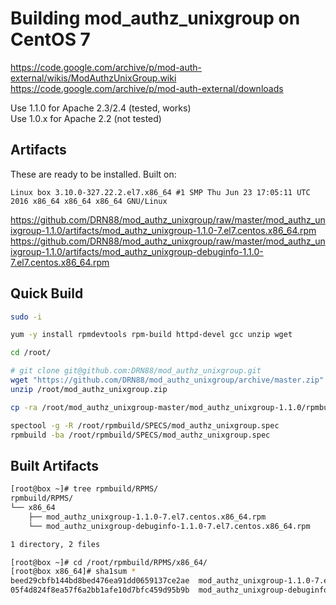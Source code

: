 # Building mod_authz_unixgroup on CentOS 7

https://code.google.com/archive/p/mod-auth-external/wikis/ModAuthzUnixGroup.wiki  
https://code.google.com/archive/p/mod-auth-external/downloads  

Use 1.1.0 for Apache 2.3/2.4 (tested, works)  
Use 1.0.x for Apache 2.2 (not tested)  

## Artifacts
These are ready to be installed. Built on:
```
Linux box 3.10.0-327.22.2.el7.x86_64 #1 SMP Thu Jun 23 17:05:11 UTC 2016 x86_64 x86_64 x86_64 GNU/Linux
```
https://github.com/DRN88/mod_authz_unixgroup/raw/master/mod_authz_unixgroup-1.1.0/artifacts/mod_authz_unixgroup-1.1.0-7.el7.centos.x86_64.rpm  
https://github.com/DRN88/mod_authz_unixgroup/raw/master/mod_authz_unixgroup-1.1.0/artifacts/mod_authz_unixgroup-debuginfo-1.1.0-7.el7.centos.x86_64.rpm  

## Quick Build

```bash
sudo -i

yum -y install rpmdevtools rpm-build httpd-devel gcc unzip wget

cd /root/

# git clone git@github.com:DRN88/mod_authz_unixgroup.git
wget "https://github.com/DRN88/mod_authz_unixgroup/archive/master.zip" -O "/root/mod_authz_unixgroup.zip"
unzip /root/mod_authz_unixgroup.zip

cp -ra /root/mod_authz_unixgroup-master/mod_authz_unixgroup-1.1.0/rpmbuild/ /root/rpmbuild

spectool -g -R /root/rpmbuild/SPECS/mod_authz_unixgroup.spec
rpmbuild -ba /root/rpmbuild/SPECS/mod_authz_unixgroup.spec
```

## Built Artifacts
```bash
[root@box ~]# tree rpmbuild/RPMS/
rpmbuild/RPMS/
└── x86_64
    ├── mod_authz_unixgroup-1.1.0-7.el7.centos.x86_64.rpm
    └── mod_authz_unixgroup-debuginfo-1.1.0-7.el7.centos.x86_64.rpm

1 directory, 2 files

[root@box ~]# cd /root/rpmbuild/RPMS/x86_64/
[root@box x86_64]# sha1sum *
beed29cbfb144bd8bed476ea91dd0659137ce2ae  mod_authz_unixgroup-1.1.0-7.el7.centos.x86_64.rpm
05f4d824f8ea57f6a2bb1afe10d7bfc459d95b9b  mod_authz_unixgroup-debuginfo-1.1.0-7.el7.centos.x86_64.rpm

```

